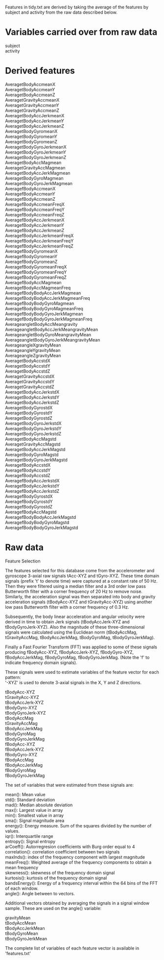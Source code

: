 Features in tidy.txt are derived by taking the average of the features by subject and activity from the raw data described below.

Variables carried over from raw data
====================================
subject  
activity  

Derived features
================
AveragetBodyAccmeanX  
AveragetBodyAccmeanY  
AveragetBodyAccmeanZ  
AveragetGravityAccmeanX  
AveragetGravityAccmeanY  
AveragetGravityAccmeanZ  
AveragetBodyAccJerkmeanX  
AveragetBodyAccJerkmeanY  
AveragetBodyAccJerkmeanZ  
AveragetBodyGyromeanX  
AveragetBodyGyromeanY  
AveragetBodyGyromeanZ  
AveragetBodyGyroJerkmeanX  
AveragetBodyGyroJerkmeanY  
AveragetBodyGyroJerkmeanZ  
AveragetBodyAccMagmean  
AveragetGravityAccMagmean  
AveragetBodyAccJerkMagmean  
AveragetBodyGyroMagmean  
AveragetBodyGyroJerkMagmean  
AveragefBodyAccmeanX  
AveragefBodyAccmeanY  
AveragefBodyAccmeanZ  
AveragefBodyAccmeanFreqX  
AveragefBodyAccmeanFreqY  
AveragefBodyAccmeanFreqZ  
AveragefBodyAccJerkmeanX  
AveragefBodyAccJerkmeanY  
AveragefBodyAccJerkmeanZ  
AveragefBodyAccJerkmeanFreqX  
AveragefBodyAccJerkmeanFreqY  
AveragefBodyAccJerkmeanFreqZ  
AveragefBodyGyromeanX  
AveragefBodyGyromeanY  
AveragefBodyGyromeanZ  
AveragefBodyGyromeanFreqX  
AveragefBodyGyromeanFreqY  
AveragefBodyGyromeanFreqZ  
AveragefBodyAccMagmean  
AveragefBodyAccMagmeanFreq  
AveragefBodyBodyAccJerkMagmean  
AveragefBodyBodyAccJerkMagmeanFreq  
AveragefBodyBodyGyroMagmean  
AveragefBodyBodyGyroMagmeanFreq  
AveragefBodyBodyGyroJerkMagmean  
AveragefBodyBodyGyroJerkMagmeanFreq 
AverageangletBodyAccMeangravity  
AverageangletBodyAccJerkMeangravityMean  
AverageangletBodyGyroMeangravityMean  
AverageangletBodyGyroJerkMeangravityMean  
AverageangleXgravityMean  
AverageangleYgravityMean  
AverageangleZgravityMean  
AveragetBodyAccstdX  
AveragetBodyAccstdY  
AveragetBodyAccstdZ  
AveragetGravityAccstdX  
AveragetGravityAccstdY  
AveragetGravityAccstdZ  
AveragetBodyAccJerkstdX  
AveragetBodyAccJerkstdY  
AveragetBodyAccJerkstdZ  
AveragetBodyGyrostdX  
AveragetBodyGyrostdY  
AveragetBodyGyrostdZ  
AveragetBodyGyroJerkstdX  
AveragetBodyGyroJerkstdY  
AveragetBodyGyroJerkstdZ  
AveragetBodyAccMagstd  
AveragetGravityAccMagstd  
AveragetBodyAccJerkMagstd  
AveragetBodyGyroMagstd  
AveragetBodyGyroJerkMagstd  
AveragefBodyAccstdX  
AveragefBodyAccstdY  
AveragefBodyAccstdZ  
AveragefBodyAccJerkstdX  
AveragefBodyAccJerkstdY  
AveragefBodyAccJerkstdZ  
AveragefBodyGyrostdX  
AveragefBodyGyrostdY  
AveragefBodyGyrostdZ  
AveragefBodyAccMagstd  
AveragefBodyBodyAccJerkMagstd  
AveragefBodyBodyGyroMagstd  
AveragefBodyBodyGyroJerkMagstd  



Raw data
========

Feature Selection  

The features selected for this database come from the accelerometer and gyroscope 3-axial raw signals tAcc-XYZ and tGyro-XYZ. These time domain signals (prefix 't' to denote time) were captured at a constant rate of 50 Hz. Then they were filtered using a median filter and a 3rd order low pass Butterworth filter with a corner frequency of 20 Hz to remove noise. Similarly, the acceleration signal was then separated into body and gravity acceleration signals (tBodyAcc-XYZ and tGravityAcc-XYZ) using another low pass Butterworth filter with a corner frequency of 0.3 Hz. 

Subsequently, the body linear acceleration and angular velocity were derived in time to obtain Jerk signals (tBodyAccJerk-XYZ and tBodyGyroJerk-XYZ). Also the magnitude of these three-dimensional signals were calculated using the Euclidean norm (tBodyAccMag, tGravityAccMag, tBodyAccJerkMag, tBodyGyroMag, tBodyGyroJerkMag). 

Finally a Fast Fourier Transform (FFT) was applied to some of these signals producing fBodyAcc-XYZ, fBodyAccJerk-XYZ, fBodyGyro-XYZ, fBodyAccJerkMag, fBodyGyroMag, fBodyGyroJerkMag. (Note the 'f' to indicate frequency domain signals). 

These signals were used to estimate variables of the feature vector for each pattern:  
'-XYZ' is used to denote 3-axial signals in the X, Y and Z directions.

tBodyAcc-XYZ  
tGravityAcc-XYZ  
tBodyAccJerk-XYZ  
tBodyGyro-XYZ  
tBodyGyroJerk-XYZ  
tBodyAccMag  
tGravityAccMag  
tBodyAccJerkMag  
tBodyGyroMag  
tBodyGyroJerkMag  
fBodyAcc-XYZ  
fBodyAccJerk-XYZ  
fBodyGyro-XYZ  
fBodyAccMag  
fBodyAccJerkMag  
fBodyGyroMag  
fBodyGyroJerkMag  

The set of variables that were estimated from these signals are: 

mean(): Mean value  
std(): Standard deviation  
mad(): Median absolute deviation   
max(): Largest value in array  
min(): Smallest value in array  
sma(): Signal magnitude area  
energy(): Energy measure. Sum of the squares divided by the number of values.  
iqr(): Interquartile range  
entropy(): Signal entropy  
arCoeff(): Autorregresion coefficients with Burg order equal to 4  
correlation(): correlation coefficient between two signals  
maxInds(): index of the frequency component with largest magnitude  
meanFreq(): Weighted average of the frequency components to obtain a mean frequency  
skewness(): skewness of the frequency domain signal  
kurtosis(): kurtosis of the frequency domain signal  
bandsEnergy(): Energy of a frequency interval within the 64 bins of the FFT of each window.  
angle(): Angle between to vectors.  

Additional vectors obtained by averaging the signals in a signal window sample. These are used on the angle() variable:

gravityMean  
tBodyAccMean  
tBodyAccJerkMean  
tBodyGyroMean  
tBodyGyroJerkMean  

The complete list of variables of each feature vector is available in 'features.txt'
